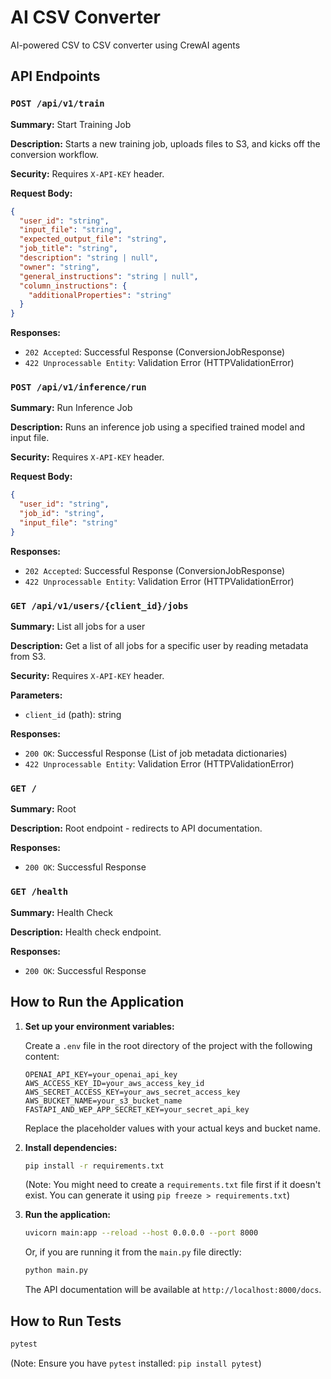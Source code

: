 # AI CSV Converter

AI-powered CSV to CSV converter using CrewAI agents

## API Endpoints

### `POST /api/v1/train`

**Summary:** Start Training Job

**Description:** Starts a new training job, uploads files to S3, and kicks off the conversion workflow.

**Security:** Requires `X-API-KEY` header.

**Request Body:**

```json
{
  "user_id": "string",
  "input_file": "string",
  "expected_output_file": "string",
  "job_title": "string",
  "description": "string | null",
  "owner": "string",
  "general_instructions": "string | null",
  "column_instructions": {
    "additionalProperties": "string"
  }
}
```

**Responses:**

*   `202 Accepted`: Successful Response (ConversionJobResponse)
*   `422 Unprocessable Entity`: Validation Error (HTTPValidationError)

### `POST /api/v1/inference/run`

**Summary:** Run Inference Job

**Description:** Runs an inference job using a specified trained model and input file.

**Security:** Requires `X-API-KEY` header.

**Request Body:**

```json
{
  "user_id": "string",
  "job_id": "string",
  "input_file": "string"
}
```

**Responses:**

*   `202 Accepted`: Successful Response (ConversionJobResponse)
*   `422 Unprocessable Entity`: Validation Error (HTTPValidationError)

### `GET /api/v1/users/{client_id}/jobs`

**Summary:** List all jobs for a user

**Description:** Get a list of all jobs for a specific user by reading metadata from S3.

**Security:** Requires `X-API-KEY` header.

**Parameters:**

*   `client_id` (path): string

**Responses:**

*   `200 OK`: Successful Response (List of job metadata dictionaries)
*   `422 Unprocessable Entity`: Validation Error (HTTPValidationError)

### `GET /`

**Summary:** Root

**Description:** Root endpoint - redirects to API documentation.

**Responses:**

*   `200 OK`: Successful Response

### `GET /health`

**Summary:** Health Check

**Description:** Health check endpoint.

**Responses:**

*   `200 OK`: Successful Response

## How to Run the Application

1.  **Set up your environment variables:**

    Create a `.env` file in the root directory of the project with the following content:

    ```
    OPENAI_API_KEY=your_openai_api_key
    AWS_ACCESS_KEY_ID=your_aws_access_key_id
    AWS_SECRET_ACCESS_KEY=your_aws_secret_access_key
    AWS_BUCKET_NAME=your_s3_bucket_name
    FASTAPI_AND_WEP_APP_SECRET_KEY=your_secret_api_key
    ```

    Replace the placeholder values with your actual keys and bucket name.

2.  **Install dependencies:**

    ```bash
    pip install -r requirements.txt
    ```

    (Note: You might need to create a `requirements.txt` file first if it doesn't exist. You can generate it using `pip freeze > requirements.txt`)

3.  **Run the application:**

    ```bash
    uvicorn main:app --reload --host 0.0.0.0 --port 8000
    ```

    Or, if you are running it from the `main.py` file directly:

    ```bash
    python main.py
    ```

    The API documentation will be available at `http://localhost:8000/docs`.

## How to Run Tests

```bash
pytest
```

(Note: Ensure you have `pytest` installed: `pip install pytest`)
